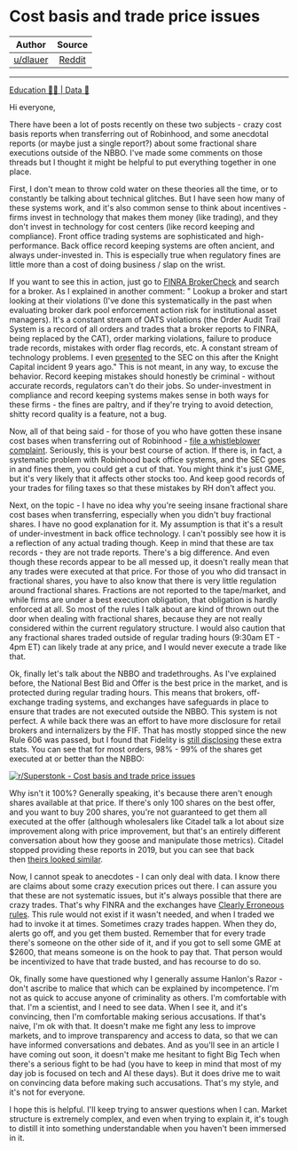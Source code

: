 Cost basis and trade price issues
=================================

| Author       | Source       | 
| :-------------: |:-------------:|
|  [u/dlauer](https://www.reddit.com/user/dlauer/) | [Reddit](https://www.reddit.com/r/Superstonk/comments/nhtt04/cost_basis_and_trade_price_issues/) | 

---

[Education 👨‍🏫 | Data 🔢](https://www.reddit.com/r/Superstonk/search?q=flair_name%3A%22Education%20%F0%9F%91%A8%E2%80%8D%F0%9F%8F%AB%20%7C%20Data%20%F0%9F%94%A2%22&restrict_sr=1)

Hi everyone,

There have been a lot of posts recently on these two subjects - crazy cost basis reports when transferring out of Robinhood, and some anecdotal reports (or maybe just a single report?) about some fractional share executions outside of the NBBO. I've made some comments on those threads but I thought it might be helpful to put everything together in one place.

First, I don't mean to throw cold water on these theories all the time, or to constantly be talking about technical glitches. But I have seen how many of these systems work, and it's also common sense to think about incentives - firms invest in technology that makes them money (like trading), and they don't invest in technology for cost centers (like record keeping and compliance). Front office trading systems are sophisticated and high-performance. Back office record keeping systems are often ancient, and always under-invested in. This is especially true when regulatory fines are little more than a cost of doing business / slap on the wrist.

If you want to see this in action, just go to [FINRA BrokerCheck](https://brokercheck.finra.org/) and search for a broker. As I explained in another comment: " Lookup a broker and start looking at their violations (I've done this systematically in the past when evaluating broker dark pool enforcement action risk for institutional asset managers). It's a constant stream of OATS violations (the Order Audit Trail System is a record of all orders and trades that a broker reports to FINRA, being replaced by the CAT), order marking violations, failure to produce trade records, mistakes with order flag records, etc. A constant stream of technology problems. I even [presented](https://www.sec.gov/comments/4-652/4652-32.pdf) to the SEC on this after the Knight Capital incident 9 years ago." This is not meant, in any way, to excuse the behavior. Record keeping mistakes should honestly be criminal - without accurate records, regulators can't do their jobs. So under-investment in compliance and record keeping systems makes sense in both ways for these firms - the fines are paltry, and if they're trying to avoid detection, shitty record quality is a feature, not a bug.

Now, all of that being said - for those of you who have gotten these insane cost bases when transferring out of Robinhood - [file a whistleblower complaint](https://www.sec.gov/whistleblower). Seriously, this is your best course of action. If there is, in fact, a systematic problem with Robinhood back office systems, and the SEC goes in and fines them, you could get a cut of that. You might think it's just GME, but it's very likely that it affects other stocks too. And keep good records of your trades for filing taxes so that these mistakes by RH don't affect you.

Next, on the topic - I have no idea why you're seeing insane fractional share cost bases when transferring, especially when you didn't buy fractional shares. I have no good explanation for it. My assumption is that it's a result of under-investment in back office technology. I can't possibly see how it is a reflection of any actual trading though. Keep in mind that these are tax records - they are not trade reports. There's a big difference. And even though these records appear to be all messed up, it doesn't really mean that any trades were executed at that price. For those of you who did transact in fractional shares, you have to also know that there is very little regulation around fractional shares. Fractions are not reported to the tape/market, and while firms are under a best execution obligation, that obligation is hardly enforced at all. So most of the rules I talk about are kind of thrown out the door when dealing with fractional shares, because they are not really considered within the current regulatory structure. I would also caution that any fractional shares traded outside of regular trading hours (9:30am ET - 4pm ET) can likely trade at any price, and I would never execute a trade like that.

Ok, finally let's talk about the NBBO and tradethroughs. As I've explained before, the National Best Bid and Offer is the best price in the market, and is protected during regular trading hours. This means that brokers, off-exchange trading systems, and exchanges have safeguards in place to ensure that trades are not executed outside the NBBO. This system is not perfect. A while back there was an effort to have more disclosure for retail brokers and internalizers by the FIF. That has mostly stopped since the new Rule 606 was passed, but I found that Fidelity is [still disclosing](https://www.fidelity.com/bin-public/060_www_fidelity_com/documents/FIF-FBS-retail-execution-quality-stats.pdf) these extra stats. You can see that for most orders, 98% - 99% of the shares get executed at or better than the NBBO:

[![r/Superstonk - Cost basis and trade price issues](https://preview.redd.it/dxc1kgm6eh071.png?width=744&format=png&auto=webp&s=ec0406b878fc475b756bc9328618b6c9f8142940)](https://preview.redd.it/dxc1kgm6eh071.png?width=744&format=png&auto=webp&s=ec0406b878fc475b756bc9328618b6c9f8142940)

Why isn't it 100%? Generally speaking, it's because there aren't enough shares available at that price. If there's only 100 shares on the best offer, and you want to buy 200 shares, you're not guaranteed to get them all executed at the offer (although wholesalers like Citadel talk a lot about size improvement along with price improvement, but that's an entirely different conversation about how they goose and manipulate those metrics). Citadel stopped providing these reports in 2019, but you can see that back then [theirs looked similar](https://s3.amazonaws.com/citadel-wordpress-prd101/wp-content/uploads/sites/2/2016/09/09175131/FIF-Rule-605-606-WG-CitadelSecurities_Retail-Execution-Quality-Stats_Q1_2019.pdf).

Now, I cannot speak to anecdotes - I can only deal with data. I know there are claims about some crazy execution prices out there. I can assure you that these are not systematic issues, but it's always possible that there are crazy trades. That's why FINRA and the exchanges have [Clearly Erroneous rules](https://www.finra.org/rules-guidance/rulebooks/finra-rules/11892). This rule would not exist if it wasn't needed, and when I traded we had to invoke it at times. Sometimes crazy trades happen. When they do, alerts go off, and you get them busted. Remember that for every trade there's someone on the other side of it, and if you got to sell some GME at $2600, that means someone is on the hook to pay that. That person would be incentivized to have that trade busted, and has recourse to do so.

Ok, finally some have questioned why I generally assume Hanlon's Razor - don't ascribe to malice that which can be explained by incompetence. I'm not as quick to accuse anyone of criminality as others. I'm comfortable with that. I'm a scientist, and I need to see data. When I see it, and it's convincing, then I'm comfortable making serious accusations. If that's naive, I'm ok with that. It doesn't make me fight any less to improve markets, and to improve transparency and access to data, so that we can have informed conversations and debates. And as you'll see in an article I have coming out soon, it doesn't make me hesitant to fight Big Tech when there's a serious fight to be had (you have to keep in mind that most of my day job is focused on tech and AI these days). But it does drive me to wait on convincing data before making such accusations. That's my style, and it's not for everyone.

I hope this is helpful. I'll keep trying to answer questions when I can. Market structure is extremely complex, and even when trying to explain it, it's tough to distill it into something understandable when you haven't been immersed in it.
